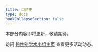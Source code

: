 ```yaml
---
title: 口述史
type: docs
bookCollapseSection: false
---
```


本部分内容即将更新，敬请期待。

访问 [跨性别学术小组主页](https://oau.edu.kg) 查看更多活动动态。
